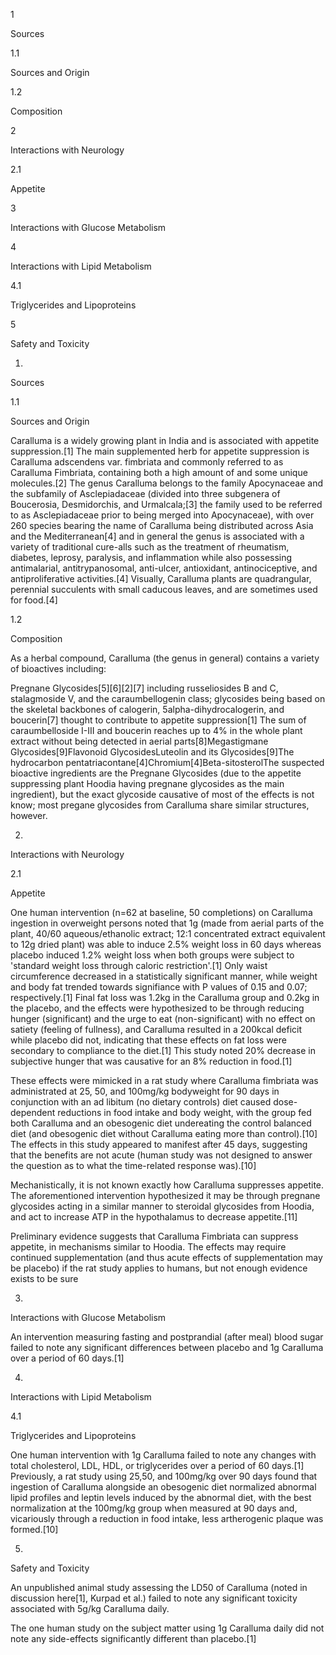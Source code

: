 1

Sources

1.1

Sources and Origin

1.2

Composition

2

Interactions with Neurology

2.1

Appetite

3

Interactions with Glucose Metabolism

4

Interactions with Lipid Metabolism

4.1

Triglycerides and Lipoproteins

5

Safety and Toxicity

1.

Sources

1.1

Sources and Origin

Caralluma is a widely growing plant in India and is associated with appetite suppression.[1] The main supplemented herb for appetite suppression is Caralluma adscendens var. fimbriata and commonly referred to as Caralluma Fimbriata, containing both a high amount of and some unique molecules.[2] The genus Caralluma belongs to the family Apocynaceae and the subfamily of Asclepiadaceae (divided into three subgenera of Boucerosia, Desmidorchis, and Urmalcala;[3] the family used to be referred to as Asclepiadaceae prior to being merged into Apocynaceae), with over 260 species bearing the name of Caralluma being distributed across Asia and the Mediterranean[4] and in general the genus is associated with a variety of traditional cure-alls such as the treatment of rheumatism, diabetes, leprosy, paralysis, and inflammation while also possessing antimalarial, antitrypanosomal, anti-ulcer, antioxidant, antinociceptive, and antiproliferative activities.[4] Visually, Caralluma plants are quadrangular, perennial succulents with small caducous leaves, and are sometimes used for food.[4]

1.2

Composition

As a herbal compound, Caralluma (the genus in general) contains a variety of bioactives including:

Pregnane Glycosides[5][6][2][7] including russeliosides B and C, stalagmoside V, and the caraumbellogenin class; glycosides being based on the skeletal backbones of calogerin, 5alpha-dihydrocalogerin, and boucerin[7] thought to contribute to appetite suppression[1] The sum of caraumbelloside I-III and boucerin reaches up to 4% in the whole plant extract without being detected in aerial parts[8]Megastigmane Glycosides[9]Flavonoid GlycosidesLuteolin and its Glycosides[9]The hydrocarbon pentatriacontane[4]Chromium[4]Beta-sitosterolThe suspected bioactive ingredients are the Pregnane Glycosides (due to the appetite suppressing plant Hoodia having pregnane glycosides as the main ingredient), but the exact glycoside causative of most of the effects is not know; most pregane glycosides from Caralluma share similar structures, however.

2.

Interactions with Neurology

2.1

Appetite

One human intervention (n=62 at baseline, 50 completions) on Caralluma ingestion in overweight persons noted that 1g (made from aerial parts of the plant, 40/60 aqueous/ethanolic extract; 12:1 concentrated extract equivalent to 12g dried plant) was able to induce 2.5% weight loss in 60 days whereas placebo induced 1.2% weight loss when both groups were subject to 'standard weight loss through caloric restriction'.[1] Only waist circumference decreased in a statistically significant manner, while weight and body fat trended towards signifiance with P values of 0.15 and 0.07; respectively.[1] Final fat loss was 1.2kg in the Caralluma group and 0.2kg in the placebo, and the effects were hypothesized to be through reducing hunger (significant) and the urge to eat (non-significant) with no effect on satiety (feeling of fullness), and Caralluma resulted in a 200kcal deficit while placebo did not, indicating that these effects on fat loss were secondary to compliance to the diet.[1] This study noted 20% decrease in subjective hunger that was causative for an 8% reduction in food.[1]

These effects were mimicked in a rat study where Caralluma fimbriata was administrated at 25, 50, and 100mg/kg bodyweight for 90 days in conjunction with an ad libitum (no dietary controls) diet caused dose-dependent reductions in food intake and body weight, with the group fed both Caralluma and an obesogenic diet undereating the control balanced diet (and obesogenic diet without Caralluma eating more than control).[10] The effects in this study appeared to manifest after 45 days, suggesting that the benefits are not acute (human study was not designed to answer the question as to what the time-related response was).[10]

Mechanistically, it is not known exactly how Caralluma suppresses appetite. The aforementioned intervention hypothesized it may be through pregnane glycosides acting in a similar manner to steroidal glycosides from Hoodia, and act to increase ATP in the hypothalamus to decrease appetite.[11]


Preliminary evidence suggests that Caralluma Fimbriata can suppress appetite, in mechanisms similar to Hoodia. The effects may require continued supplementation (and thus acute effects of supplementation may be placebo) if the rat study applies to humans, but not enough evidence exists to be sure


3.

Interactions with Glucose Metabolism

An intervention measuring fasting and postprandial (after meal) blood sugar failed to note any significant differences between placebo and 1g Caralluma over a period of 60 days.[1]

4.

Interactions with Lipid Metabolism

4.1

Triglycerides and Lipoproteins

One human intervention with 1g Caralluma failed to note any changes with total cholesterol, LDL, HDL, or triglycerides over a period of 60 days.[1] Previously, a rat study using 25,50, and 100mg/kg over 90 days found that ingestion of Caralluma alongside an obesogenic diet normalized abnormal lipid profiles and leptin levels induced by the abnormal diet, with the best normalization at the 100mg/kg group when measured at 90 days and, vicariously through a reduction in food intake, less artherogenic plaque was formed.[10]

5.

Safety and Toxicity

An unpublished animal study assessing the LD50 of Caralluma (noted in discussion here[1], Kurpad et al.) failed to note any significant toxicity associated with 5g/kg Caralluma daily.

The one human study on the subject matter using 1g Caralluma daily did not note any side-effects significantly different than placebo.[1]

